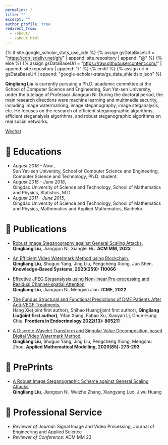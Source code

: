 ```yaml
---
permalink: /
title: ""
excerpt: ""
author_profile: true
redirect_from: 
  - /about/
  - /about.html
---
```


{% if site.google_scholar_stats_use_cdn %}
{% assign gsDataBaseUrl = "https://cdn.jsdelivr.net/gh/" | append: site.repository | append: "@" %}
{% else %}
{% assign gsDataBaseUrl = "https://raw.githubusercontent.com/" | append: site.repository | append: "/" %}
{% endif %}
{% assign url = gsDataBaseUrl | append: "google-scholar-stats/gs_data_shieldsio.json" %}

<span class='anchor' id='about-me'></span>

**Qingliang Liu** is currently pursuing a Ph.D. academic committee at the School of Computer Science and Engineering, Sun Yat-sen University, under the tutelage of Professor Jiangqun Ni. During the doctoral period, the main research directions were machine learning and multimedia security, including image watermarking, image steganography, image steganalysis, etc. He focuses on the research of efficient steganographic algorithms, efficient steganalysis algorithms, and robust steganographic algorithms on real social networks.

[Wechat](../images/wechat.jpg)


# 📖 Educations
- *August 2018 - Now*      ,   
Sun Yat-sen University, School of Computer Science and Engineering, Computer Science and Technology, Ph.D. student. 
- *August 2015 - June 2018*,   
Qingdao University of Science and Technology, School of Mathematics and Physics, Statistics, M.D.
- *August 2011 - June 2015*,   
Qingdao University of Science and Technology, School of Mathematics and Physics, Mathematics and Applied Mathematics, Bachelor.

# 📝 Publications 
- [Robust Image Steganography against General Scaling Attacks](https://doi.org/10.1145/3581783.3612267),  
 **Qingliang Liu**, Jiangqun Ni, Xianglei Hu. **ACM MM, 2023**

- [An Efficient Video Watermark Method using Blockchain](https://www.sciencedirect.com/science/article/abs/pii/S0950705122011595),  
 **Qingliang Liu**, Shuguo Yang, Jing Liu, Pengcheng Xiong, Jun Shen. **Knowledge-Based Systems, 2023(259): 110066**

- [Effective JPEG Steganalysis using Non-linear Pre-processing and Residual Channel-spatial Attention](https://ieeexplore.ieee.org/abstract/document/9859742),  
 **Qingliang Liu**, Jiangqun Ni, Mengxin Jian. **ICME, 2022**

- [The Fundus Structural and Functional Predictions of DME Patients After Anti-VEGF Treatments](https://www.frontiersin.org/articles/10.3389/fendo.2022.865211/full),  
 Hang Xie(joint first author), Shihao Huang(joint first author), **Qingliang Liu(joint first author)**, Yifan Xiang, Fabao Xu, Xiaoyan Li, Chun-Hung Chiu. **Frontiers in Endocrinology 2022(13): 865211**

- [A Discrete Wavelet Transform and Singular Value Decomposition-based Digital Video Watermark Method](https://www.sciencedirect.com/science/article/abs/pii/S0307904X20302080),  
 **Qingliang Liu**, Shuguo Yang, Jing Liu, Pengcheng Xiong, Mengchu Zhou. **Applied Mathematical Modelling, 2020(85): 273-293**

# 📝 PrePrints
- [A Robust Image Steganographic Scheme against General Scaling Attacks](https://arxiv.org/pdf/2212.02822.pdf),  
 **Qingliang Liu**, Jiangqun Ni, Weizhe Zhang, Xiangyang Luo, Jiwu Huang


# 💬 Professional Service
- *Reviewer of Journal*: Signal Image and Video Processing, Journal of Engineering and Applied Science
- *Reviewer of Conference*: ACM MM 23
